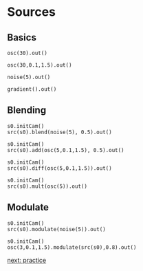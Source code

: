 Sources
========

Basics
--------

```hydra
osc(30).out()
```

```hydra
osc(30,0.1,1.5).out()
```

```hydra
noise(5).out()
```

```hydra
gradient().out()
```

Blending
--------

```hydra
s0.initCam()
src(s0).blend(noise(5), 0.5).out()
```

```hydra
s0.initCam()
src(s0).add(osc(5,0.1,1.5), 0.5).out()
```

```hydra
s0.initCam()
src(s0).diff(osc(5,0.1,1.5)).out()
```

```hydra
s0.initCam()
src(s0).mult(osc(5)).out()
```


Modulate
--------

```hydra
s0.initCam()
src(s0).modulate(noise(5)).out()
```

```hydra
s0.initCam()
osc(3,0.1,1.5).modulate(src(s0),0.8).out()
```

[next: practice](practice)
